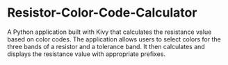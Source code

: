 # Resistor-Color-Code-Calculator
A Python application built with Kivy that calculates the resistance value based on color codes. The application allows users to select colors for the three bands of a resistor and a tolerance band. It then calculates and displays the resistance value with appropriate prefixes.
